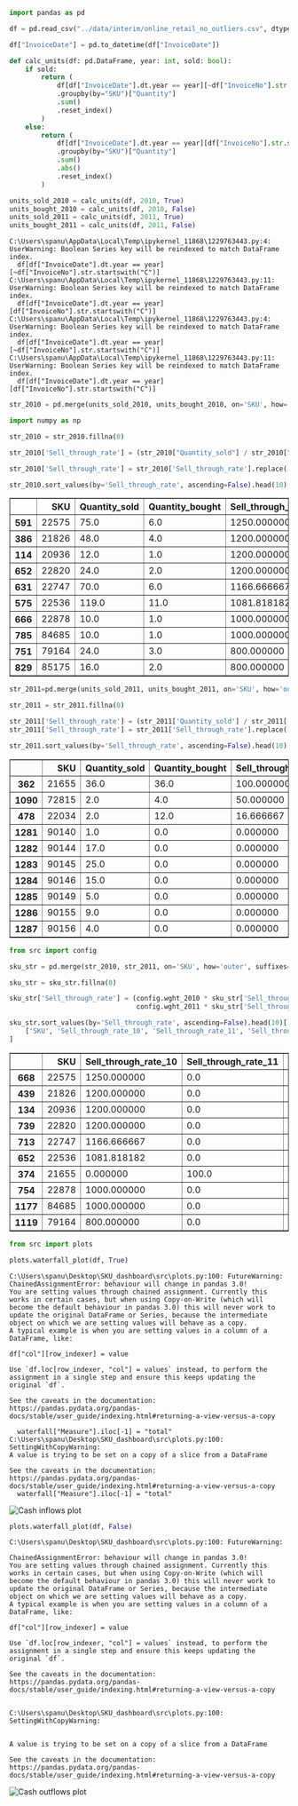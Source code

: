 ```python
import pandas as pd

df = pd.read_csv("../data/interim/online_retail_no_outliers.csv", dtype={"InvoiceNo": str})
```


```python
df["InvoiceDate"] = pd.to_datetime(df["InvoiceDate"])
```


```python
def calc_units(df: pd.DataFrame, year: int, sold: bool):
    if sold:
        return (
            df[df["InvoiceDate"].dt.year == year][~df["InvoiceNo"].str.startswith("C")]
            .groupby(by="SKU")["Quantity"]
            .sum()
            .reset_index()
        )
    else:
        return (
            df[df["InvoiceDate"].dt.year == year][df["InvoiceNo"].str.startswith("C")]
            .groupby(by="SKU")["Quantity"]
            .sum()
            .abs()
            .reset_index()
        )
```


```python
units_sold_2010 = calc_units(df, 2010, True)
units_bought_2010 = calc_units(df, 2010, False)
units_sold_2011 = calc_units(df, 2011, True)
units_bought_2011 = calc_units(df, 2011, False)
```

    C:\Users\spanu\AppData\Local\Temp\ipykernel_11868\1229763443.py:4: UserWarning: Boolean Series key will be reindexed to match DataFrame index.
      df[df["InvoiceDate"].dt.year == year][~df["InvoiceNo"].str.startswith("C")]
    C:\Users\spanu\AppData\Local\Temp\ipykernel_11868\1229763443.py:11: UserWarning: Boolean Series key will be reindexed to match DataFrame index.
      df[df["InvoiceDate"].dt.year == year][df["InvoiceNo"].str.startswith("C")]
    C:\Users\spanu\AppData\Local\Temp\ipykernel_11868\1229763443.py:4: UserWarning: Boolean Series key will be reindexed to match DataFrame index.
      df[df["InvoiceDate"].dt.year == year][~df["InvoiceNo"].str.startswith("C")]
    C:\Users\spanu\AppData\Local\Temp\ipykernel_11868\1229763443.py:11: UserWarning: Boolean Series key will be reindexed to match DataFrame index.
      df[df["InvoiceDate"].dt.year == year][df["InvoiceNo"].str.startswith("C")]
    


```python
str_2010 = pd.merge(units_sold_2010, units_bought_2010, on='SKU', how='outer', suffixes=('_sold', '_bought'))
```


```python
import numpy as np

str_2010 = str_2010.fillna(0)

str_2010['Sell_through_rate'] = (str_2010["Quantity_sold"] / str_2010["Quantity_bought"]) * 100

str_2010['Sell_through_rate'] = str_2010['Sell_through_rate'].replace([np.inf, -np.inf], 0)
```


```python
str_2010.sort_values(by='Sell_through_rate', ascending=False).head(10)
```




<div>
<style scoped>
    .dataframe tbody tr th:only-of-type {
        vertical-align: middle;
    }

    .dataframe tbody tr th {
        vertical-align: top;
    }

    .dataframe thead th {
        text-align: right;
    }
</style>
<table border="1" class="dataframe">
  <thead>
    <tr style="text-align: right;">
      <th></th>
      <th>SKU</th>
      <th>Quantity_sold</th>
      <th>Quantity_bought</th>
      <th>Sell_through_rate</th>
    </tr>
  </thead>
  <tbody>
    <tr>
      <th>591</th>
      <td>22575</td>
      <td>75.0</td>
      <td>6.0</td>
      <td>1250.000000</td>
    </tr>
    <tr>
      <th>386</th>
      <td>21826</td>
      <td>48.0</td>
      <td>4.0</td>
      <td>1200.000000</td>
    </tr>
    <tr>
      <th>114</th>
      <td>20936</td>
      <td>12.0</td>
      <td>1.0</td>
      <td>1200.000000</td>
    </tr>
    <tr>
      <th>652</th>
      <td>22820</td>
      <td>24.0</td>
      <td>2.0</td>
      <td>1200.000000</td>
    </tr>
    <tr>
      <th>631</th>
      <td>22747</td>
      <td>70.0</td>
      <td>6.0</td>
      <td>1166.666667</td>
    </tr>
    <tr>
      <th>575</th>
      <td>22536</td>
      <td>119.0</td>
      <td>11.0</td>
      <td>1081.818182</td>
    </tr>
    <tr>
      <th>666</th>
      <td>22878</td>
      <td>10.0</td>
      <td>1.0</td>
      <td>1000.000000</td>
    </tr>
    <tr>
      <th>785</th>
      <td>84685</td>
      <td>10.0</td>
      <td>1.0</td>
      <td>1000.000000</td>
    </tr>
    <tr>
      <th>751</th>
      <td>79164</td>
      <td>24.0</td>
      <td>3.0</td>
      <td>800.000000</td>
    </tr>
    <tr>
      <th>829</th>
      <td>85175</td>
      <td>16.0</td>
      <td>2.0</td>
      <td>800.000000</td>
    </tr>
  </tbody>
</table>
</div>




```python
str_2011=pd.merge(units_sold_2011, units_bought_2011, on='SKU', how='outer', suffixes=['_sold', '_bought'])
```


```python
str_2011 = str_2011.fillna(0)

str_2011['Sell_through_rate'] = (str_2011['Quantity_sold'] / str_2011['Quantity_bought']) * 100
str_2011['Sell_through_rate'] = str_2011['Sell_through_rate'].replace([np.inf, -np.inf], 0)
```


```python
str_2011.sort_values(by='Sell_through_rate', ascending=False).head(10)
```




<div>
<style scoped>
    .dataframe tbody tr th:only-of-type {
        vertical-align: middle;
    }

    .dataframe tbody tr th {
        vertical-align: top;
    }

    .dataframe thead th {
        text-align: right;
    }
</style>
<table border="1" class="dataframe">
  <thead>
    <tr style="text-align: right;">
      <th></th>
      <th>SKU</th>
      <th>Quantity_sold</th>
      <th>Quantity_bought</th>
      <th>Sell_through_rate</th>
    </tr>
  </thead>
  <tbody>
    <tr>
      <th>362</th>
      <td>21655</td>
      <td>36.0</td>
      <td>36.0</td>
      <td>100.000000</td>
    </tr>
    <tr>
      <th>1090</th>
      <td>72815</td>
      <td>2.0</td>
      <td>4.0</td>
      <td>50.000000</td>
    </tr>
    <tr>
      <th>478</th>
      <td>22034</td>
      <td>2.0</td>
      <td>12.0</td>
      <td>16.666667</td>
    </tr>
    <tr>
      <th>1281</th>
      <td>90140</td>
      <td>1.0</td>
      <td>0.0</td>
      <td>0.000000</td>
    </tr>
    <tr>
      <th>1282</th>
      <td>90144</td>
      <td>17.0</td>
      <td>0.0</td>
      <td>0.000000</td>
    </tr>
    <tr>
      <th>1283</th>
      <td>90145</td>
      <td>25.0</td>
      <td>0.0</td>
      <td>0.000000</td>
    </tr>
    <tr>
      <th>1284</th>
      <td>90146</td>
      <td>15.0</td>
      <td>0.0</td>
      <td>0.000000</td>
    </tr>
    <tr>
      <th>1285</th>
      <td>90149</td>
      <td>5.0</td>
      <td>0.0</td>
      <td>0.000000</td>
    </tr>
    <tr>
      <th>1286</th>
      <td>90155</td>
      <td>9.0</td>
      <td>0.0</td>
      <td>0.000000</td>
    </tr>
    <tr>
      <th>1287</th>
      <td>90156</td>
      <td>4.0</td>
      <td>0.0</td>
      <td>0.000000</td>
    </tr>
  </tbody>
</table>
</div>




```python
from src import config

sku_str = pd.merge(str_2010, str_2011, on='SKU', how='outer', suffixes=['_10', '_11'])

sku_str = sku_str.fillna(0)

sku_str['Sell_through_rate'] = (config.wght_2010 * sku_str['Sell_through_rate_10'] +
                                config.wght_2011 * sku_str['Sell_through_rate_11'])
```


```python
sku_str.sort_values(by='Sell_through_rate', ascending=False).head(10)[
    ['SKU', 'Sell_through_rate_10', 'Sell_through_rate_11', 'Sell_through_rate']
]
```




<div>
<style scoped>
    .dataframe tbody tr th:only-of-type {
        vertical-align: middle;
    }

    .dataframe tbody tr th {
        vertical-align: top;
    }

    .dataframe thead th {
        text-align: right;
    }
</style>
<table border="1" class="dataframe">
  <thead>
    <tr style="text-align: right;">
      <th></th>
      <th>SKU</th>
      <th>Sell_through_rate_10</th>
      <th>Sell_through_rate_11</th>
      <th>Sell_through_rate</th>
    </tr>
  </thead>
  <tbody>
    <tr>
      <th>668</th>
      <td>22575</td>
      <td>1250.000000</td>
      <td>0.0</td>
      <td>112.500000</td>
    </tr>
    <tr>
      <th>439</th>
      <td>21826</td>
      <td>1200.000000</td>
      <td>0.0</td>
      <td>108.000000</td>
    </tr>
    <tr>
      <th>134</th>
      <td>20936</td>
      <td>1200.000000</td>
      <td>0.0</td>
      <td>108.000000</td>
    </tr>
    <tr>
      <th>739</th>
      <td>22820</td>
      <td>1200.000000</td>
      <td>0.0</td>
      <td>108.000000</td>
    </tr>
    <tr>
      <th>713</th>
      <td>22747</td>
      <td>1166.666667</td>
      <td>0.0</td>
      <td>105.000000</td>
    </tr>
    <tr>
      <th>652</th>
      <td>22536</td>
      <td>1081.818182</td>
      <td>0.0</td>
      <td>97.363636</td>
    </tr>
    <tr>
      <th>374</th>
      <td>21655</td>
      <td>0.000000</td>
      <td>100.0</td>
      <td>91.000000</td>
    </tr>
    <tr>
      <th>754</th>
      <td>22878</td>
      <td>1000.000000</td>
      <td>0.0</td>
      <td>90.000000</td>
    </tr>
    <tr>
      <th>1177</th>
      <td>84685</td>
      <td>1000.000000</td>
      <td>0.0</td>
      <td>90.000000</td>
    </tr>
    <tr>
      <th>1119</th>
      <td>79164</td>
      <td>800.000000</td>
      <td>0.0</td>
      <td>72.000000</td>
    </tr>
  </tbody>
</table>
</div>




```python
from src import plots

plots.waterfall_plot(df, True)
```

    C:\Users\spanu\Desktop\SKU_dashboard\src\plots.py:100: FutureWarning: ChainedAssignmentError: behaviour will change in pandas 3.0!
    You are setting values through chained assignment. Currently this works in certain cases, but when using Copy-on-Write (which will become the default behaviour in pandas 3.0) this will never work to update the original DataFrame or Series, because the intermediate object on which we are setting values will behave as a copy.
    A typical example is when you are setting values in a column of a DataFrame, like:
    
    df["col"][row_indexer] = value
    
    Use `df.loc[row_indexer, "col"] = values` instead, to perform the assignment in a single step and ensure this keeps updating the original `df`.
    
    See the caveats in the documentation: https://pandas.pydata.org/pandas-docs/stable/user_guide/indexing.html#returning-a-view-versus-a-copy
    
      waterfall["Measure"].iloc[-1] = "total"
    C:\Users\spanu\Desktop\SKU_dashboard\src\plots.py:100: SettingWithCopyWarning: 
    A value is trying to be set on a copy of a slice from a DataFrame
    
    See the caveats in the documentation: https://pandas.pydata.org/pandas-docs/stable/user_guide/indexing.html#returning-a-view-versus-a-copy
      waterfall["Measure"].iloc[-1] = "total"
    



![Cash inflows plot](markdown/plotly-images/cash_inflows.png)


```python
plots.waterfall_plot(df, False)
```

    C:\Users\spanu\Desktop\SKU_dashboard\src\plots.py:100: FutureWarning:
    
    ChainedAssignmentError: behaviour will change in pandas 3.0!
    You are setting values through chained assignment. Currently this works in certain cases, but when using Copy-on-Write (which will become the default behaviour in pandas 3.0) this will never work to update the original DataFrame or Series, because the intermediate object on which we are setting values will behave as a copy.
    A typical example is when you are setting values in a column of a DataFrame, like:
    
    df["col"][row_indexer] = value
    
    Use `df.loc[row_indexer, "col"] = values` instead, to perform the assignment in a single step and ensure this keeps updating the original `df`.
    
    See the caveats in the documentation: https://pandas.pydata.org/pandas-docs/stable/user_guide/indexing.html#returning-a-view-versus-a-copy
    
    
    C:\Users\spanu\Desktop\SKU_dashboard\src\plots.py:100: SettingWithCopyWarning:
    
    
    A value is trying to be set on a copy of a slice from a DataFrame
    
    See the caveats in the documentation: https://pandas.pydata.org/pandas-docs/stable/user_guide/indexing.html#returning-a-view-versus-a-copy
    
    



![Cash outflows plot](markdown/plotly-images/cash_outflows.png)
